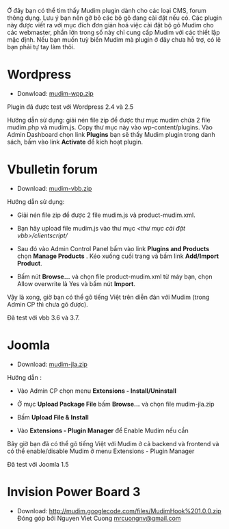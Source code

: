 Ở đây bạn có thể tìm thấy Mudim plugin dành cho các loại CMS, forum thông dụng. Lưu ý bạn nên gỡ bỏ các bộ gõ đang cài đặt nếu có. Các plugin này được viết ra với mục đích đơn giản hoá việc cài đặt bộ gõ Mudim cho các webmaster, phần lớn trong số này chỉ cung cấp Mudim với các thiết lập mặc định. Nếu bạn muốn tuỳ biến Mudim mà plugin ở đây chưa hỗ trợ, có lẽ bạn phải tự tay làm thôi.


# Wordpress #

  * Donwload: [mudim-wpp.zip](http://mudim.googlecode.com/svn/trunk/mudim-wpp/mudim-wpp.zip)

Plugin đã được test với Wordpress 2.4 và 2.5

Hướng dẫn sử dụng: giải nén file zip để được thư mục mudim chứa 2 file mudim.php và mudim.js. Copy thư mục này vào wp-content/plugins. Vào Admin Dashboard chọn link **Plugins** bạn sẽ thấy Mudim plugin trong danh sách, bấm vào link **Activate** để kích hoạt plugin.

# Vbulletin forum #

  * Download: [mudim-vbb.zip](http://mudim.googlecode.com/svn/trunk/mudim-vbb/mudim-vbb.zip)

Hướng dẫn sử dụng:
- Giải nén file zip để được 2 file mudim.js và product-mudim.xml.

- Bạn hãy upload file mudim.js vào thư mục _<thư mục cài đặt vbb>/clientscript/_

- Sau đó vào Admin Control Panel bấm vào link **Plugins and Products** chọn **Manage Products** . Kéo xuống cuối trang và bấm link **Add/Import Product**.

- Bấm nút **Browse...** và chọn file product-mudim.xml từ máy bạn, chọn Allow overwrite là Yes và bấm nút **Import**.

Vậy là xong, giờ bạn có thể gõ tiếng Việt trên diễn đàn với Mudim (trong Admin CP thì chưa gõ được).

Đã test với vbb 3.6 và 3.7.

# Joomla #

  * Download: [mudim-jla.zip](http://mudim.googlecode.com/svn/trunk/mudim-jla/mudim-jla.zip)

Hướng dẫn :

- Vào Admin CP chọn menu **Extensions - Install/Uninstall**

- Ở mục **Upload Package File** bấm **Browse...** và chọn file mudim-jla.zip

- Bấm **Upload File & Install**

- Vào **Extensions - Plugin Manager** để Enable Mudim nếu cần

Bây giờ bạn đã có thể gõ tiếng Việt với Mudim ở cả backend và frontend và có thể enable/disable Mudim ở menu Extensions - Plugin Manager

Đã test với Joomla 1.5

# Invision Power Board 3 #
  * Download: http://mudim.googlecode.com/files/MudimHook%201.0.0.zip
Đóng góp bởi Nguyen Viet Cuong <mrcuongnv@gmail.com>